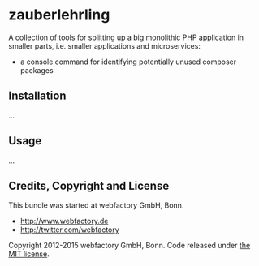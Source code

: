 zauberlehrling
==============

A collection of tools for splitting up a big monolithic PHP application in smaller parts, i.e. smaller applications and
microservices:

- a console command for identifying potentially unused composer packages


Installation
------------

...


Usage
-----

...


Credits, Copyright and License
------------------------------

This bundle was started at webfactory GmbH, Bonn.

- <http://www.webfactory.de>
- <http://twitter.com/webfactory>

Copyright 2012-2015 webfactory GmbH, Bonn. Code released under [the MIT license](LICENSE).
